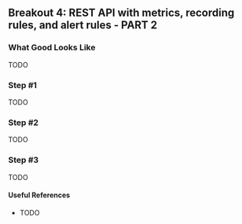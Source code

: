 ## Breakout 4: REST API with metrics, recording rules, and alert rules - PART 2

### What Good Looks Like

TODO

### Step #1

TODO

### Step #2

TODO 

### Step #3 

TODO

#### Useful References 
* TODO